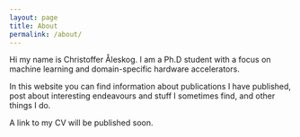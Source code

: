 ```yaml
---
layout: page
title: About
permalink: /about/
---
```


Hi my name is Christoffer Åleskog. I am a Ph.D student with a focus on machine learning and domain-specific hardware accelerators.

In this website you can find information about publications I have published, post about interesting endeavours and stuff I sometimes find, and other things I do.

A link to my CV will be published soon.
